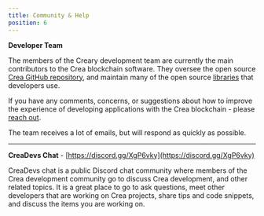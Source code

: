 ```yaml
---
title: Community & Help
position: 6
---
```


**Developer Team**

The members of the Creary development team are currently the main contributors to the Crea blockchain software. They oversee the open source [Crea GitHub repository](https://github.com/creativechain/crea), and maintain many of the open source [libraries](https://github.com/creativechain) that developers use.

If you have any comments, concerns, or suggestions about how to improve the experience of developing applications with the Crea blockchain - please [reach out](mailto:da@creary.net). 

The team receives a lot of emails, but will respond as quickly as possible.

---

**CreaDevs Chat** - [https://discord.gg/XgP6vky](https://discord.gg/XgP6vky)

CreaDevs chat is a public Discord chat community where members of the Crea development community go to discuss Crea development, and other related topics.
It is a great place to go to ask questions, meet other developers that are working on Crea projects, share tips and code snippets, and discuss the items you are working on.





  

